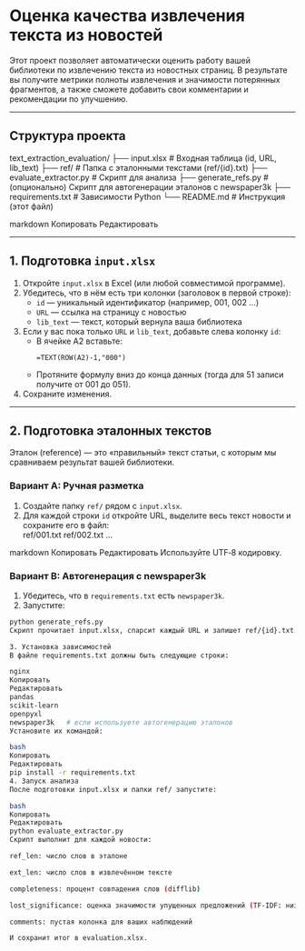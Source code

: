 # Оценка качества извлечения текста из новостей

Этот проект позволяет автоматически оценить работу вашей библиотеки по извлечению текста из новостных страниц. В результате вы получите метрики полноты извлечения и значимости потерянных фрагментов, а также сможете добавить свои комментарии и рекомендации по улучшению.

---

## Структура проекта

text_extraction_evaluation/
├── input.xlsx # Входная таблица (id, URL, lib_text)
├── ref/ # Папка с эталонными текстами (ref/{id}.txt)
├── evaluate_extractor.py # Скрипт для анализа
├── generate_refs.py # (опционально) Скрипт для автогенерации эталонов с newspaper3k
├── requirements.txt # Зависимости Python
└── README.md # Инструкция (этот файл)

markdown
Копировать
Редактировать

---

## 1. Подготовка `input.xlsx`

1. Откройте `input.xlsx` в Excel (или любой совместимой программе).  
2. Убедитесь, что в нём есть три колонки (заголовок в первой строке):
   - `id`       — уникальный идентификатор (например, 001, 002 …)  
   - `URL`      — ссылка на страницу с новостью  
   - `lib_text` — текст, который вернула ваша библиотека  
3. Если у вас пока только `URL` и `lib_text`, добавьте слева колонку `id`:
   - В ячейке A2 вставьте:  
     ```excel
     =TEXT(ROW(A2)-1,"000")
     ```
   - Протяните формулу вниз до конца данных (тогда для 51 записи получите от 001 до 051).  
4. Сохраните изменения.

---

## 2. Подготовка эталонных текстов

Эталон (reference) — это «правильный» текст статьи, с которым мы сравниваем результат вашей библиотеки.

### Вариант A: Ручная разметка

1. Создайте папку `ref/` рядом с `input.xlsx`.  
2. Для каждой строки `id` откройте URL, выделите весь текст новости и сохраните его в файл:  
ref/001.txt
ref/002.txt
…

markdown
Копировать
Редактировать
Используйте UTF‑8 кодировку.

### Вариант B: Автогенерация с newspaper3k

1. Убедитесь, что в `requirements.txt` есть `newspaper3k`.  
2. Запустите:
```bash
python generate_refs.py
Скрипт прочитает input.xlsx, спарсит каждый URL и запишет ref/{id}.txt.

3. Установка зависимостей
В файле requirements.txt должны быть следующие строки:

nginx
Копировать
Редактировать
pandas
scikit-learn
openpyxl
newspaper3k   # если используете автогенерацию эталонов
Установите их командой:

bash
Копировать
Редактировать
pip install -r requirements.txt
4. Запуск анализа
После подготовки input.xlsx и папки ref/ запустите:

bash
Копировать
Редактировать
python evaluate_extractor.py
Скрипт выполнит для каждой новости:

ref_len: число слов в эталоне

ext_len: число слов в извлечённом тексте

completeness: процент совпадения слов (difflib)

lost_significance: оценка значимости упущенных предложений (TF‑IDF: низкая/средняя/высокая)

comments: пустая колонка для ваших наблюдений

И сохранит итог в evaluation.xlsx.